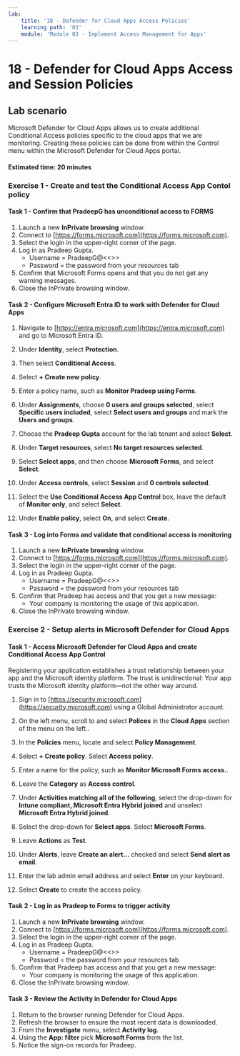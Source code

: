 ```yaml
---
lab:
    title: '18 - Defender for Cloud Apps Access Policies'
    learning path: '03'
    module: 'Module 03 - Implement Access Management for Apps'
---
```


# 18 - Defender for Cloud Apps Access and Session Policies

## Lab scenario

Microsoft Defender for Cloud Apps  allows us to create additional Conditional Access policies specific to the cloud apps that we are monitoring.  Creating these policies can be done from within the Control menu within the Microsoft Defender for Cloud Apps  portal.

#### Estimated time: 20 minutes

### Exercise 1 - Create and test the Conditional Access App Contol policy

#### Task 1 - Confirm that PradeepG has unconditional access to FORMS

1. Launch a new **InPrivate browsing** window.
2. Connect to [https://forms.microsoft.com](https://forms.microsoft.com).
3. Select the login  in the upper-right corner of the page.
4. Log in as Pradeep Gupta.
   - Username = PradeepG@<<<your lab hoster provided domain>>>
   - Password = the password from your resources tab
5. Confirm that Microsoft Forms opens and that you do not get any warning messages.
6. Close the InPrivate browsing window.

#### Task 2 - Configure Microsoft Entra ID to work with Defender for Cloud Apps

1. Navigate to [https://entra.microsoft.com](https://entra.microsoft.com) and go to Microsoft Entra ID.

2. Under **Identity**, select **Protection**.

3. Then select **Conditional Access**.

4. Select **+ Create new policy**.

5. Enter a policy name, such as **Monitor Pradeep using Forms**.

6. Under **Assignments**, choose **0 users and groups selected**, select **Specific users included**, select **Select users and groups** and mark the **Users and groups**.

7. Choose the **Pradeep Gupta** account for the lab tenant and select **Select**.

8. Under **Target resources**, select **No target resources selected**.

9. Select **Select apps**, and then choose **Microsoft Forms**, and select **Select**. 

10. Under **Access controls**, select **Session** and **0 controls selected**.

11. Select the **Use Conditional Access App Control** box, leave the default of **Monitor only**, and select **Select**.

12. Under **Enable policy**, select **On**, and select **Create**.

#### Task 3 - Log into Forms and validate that conditional access is monitoring

1. Launch a new **InPrivate browsing** window.
2. Connect to [https://forms.microsoft.com](https://forms.microsoft.com).
3. Select the login  in the upper-right corner of the page.
4. Log in as Pradeep Gupta.
   - Username = PradeepG@<<<your lab hoster provided domain>>>
   - Password = the password from your resources tab
5. Confirm that Pradeep has access and that you get a new message:
   - Your company is monitoring the usage of this application.
6. Close the InPrivate browsing window.

### Exercise 2 - Setup alerts in Microsoft Defender for Cloud Apps

#### Task 1 - Access Microsoft Defender for Cloud Apps and create Conditional Access App Control

Registering your application establishes a trust relationship between your app and the Microsoft identity platform. The trust is unidirectional: Your app trusts the Microsoft identity platform—not the other way around.

1. Sign in to [https://security.microsoft.com](https://security.microsoft.com) using a Global Administrator account.

1. On the left menu, scroll to and select **Polices** in the **Cloud Apps** section of the menu on the left..

1. In the **Policies** menu, locate and select **Policy Management**.

1. Select **+ Create policy**. Select **Access policy**.

1. Enter a name for the policy, such as **Monitor Microsoft Forms access.**.

1. Leave the **Category** as **Access control**.

1. Under **Activities matching all of the following**, select the drop-down for **Intune compliant, Microsoft Entra Hybrid joined** and unselect **Microsoft Entra Hybrid joined**.

1. Select the drop-down for **Select apps**.  Select **Microsoft Forms**.

1. Leave **Actions** as **Test**.

1. Under **Alerts**, leave **Create an alert...** checked and select **Send alert as email**.

1. Enter the lab admin email address and select **Enter** on your keyboard.

1. Select **Create** to create the access policy.

#### Task 2 - Log in as Pradeep to Forms to trigger activity

1. Launch a new **InPrivate browsing** window.
2. Connect to [https://forms.microsoft.com](https://forms.microsoft.com).
3. Select the login  in the upper-right corner of the page.
4. Log in as Pradeep Gupta.
   - Username = PradeepG@<<<your lab hoster provided domain>>>
   - Password = the password from your resources tab
5. Confirm that Pradeep has access and that you get a new message:
   - Your company is monitoring the usage of this application.
6. Close the InPrivate browsing window.

#### Task 3 - Review the Activity in Defender for Cloud Apps

1. Return to the browser running Defender for Cloud Apps.
2. Refresh the browser to ensure the most recent data is downloaded.
3. From the **Investigate** menu, select **Activity log**.
4. Using the **App: filter** pick **Microsoft Forms** from the list.
5. Notice the sign-on records for Pradeep.
